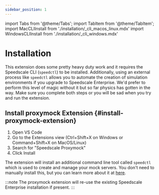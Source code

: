 ```yaml
---
sidebar_position: 1
---
```

import Tabs from '@theme/Tabs';
import TabItem from '@theme/TabItem';
import MacCLIInstall from './installation/\_cli_macos_linux.mdx'
import WindowsCLIInstall from './installation/\_cli_windows.mdx'

# Installation

This extension does some pretty heavy duty work and it requires the Speedscale CLI (`speedctl`) to be installed. Additionally, using an external process like `speedctl` allows you to automate the creation of simulation environments if you upgrade to Speedscale Enterprise. We'd prefer to perform this level of magic without it but so far physics has gotten in the way. Make sure you complete both steps or you will be sad when you try and run the extension.

## Install proxymock Extension {#install-proxymock-extension}

1. Open VS Code
2. Go to the Extensions view (Ctrl+Shift+X on Windows or Command+Shift+X on MacOS/Linux)
3. Search for "Speedscale Proxymock"
4. Click Install

The extension will install an additional command line tool called `speedctl` which is used to create and manage your mock servers. You don't need to manually install this, but you can learn more about it at [here](../../setup/install/cli.md).

:::note
The proxymock extension will re-use the existing Speedscale Enterprise installation if present.
:::
